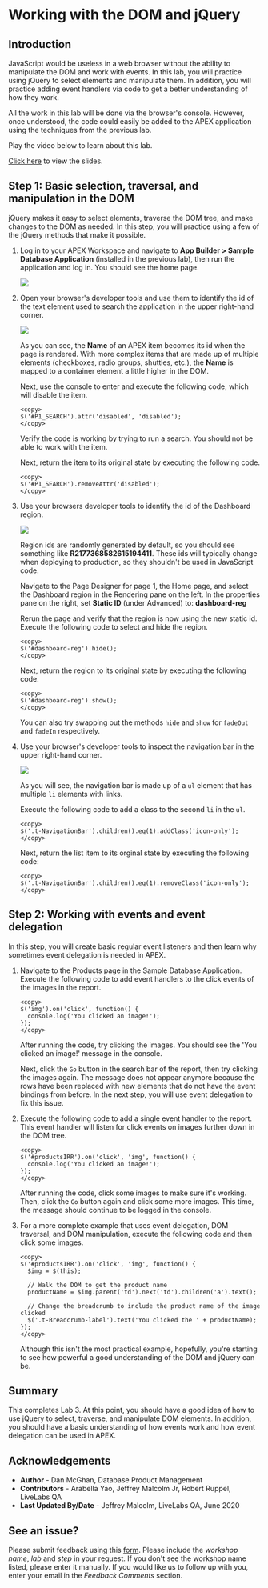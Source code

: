# Working with the DOM and jQuery

## Introduction

JavaScript would be useless in a web browser without the ability to manipulate the DOM and work with events. In this lab, you will practice using jQuery to select elements and manipulate them. In addition, you will practice adding event handlers via code to get a better understanding of how they work.

All the work in this lab will be done via the browser's console. However, once understood, the code could easily be added to the APEX application using the techniques from the previous lab.

Play the video below to learn about this lab.

[](youtube:uK7vCqfXxNs)

 <a href="https://www.slideshare.net/DanielMcGhan/module-3-working-with-the-dom-and-jquery" target="\_blank">Click here</a> to view the slides.

## **Step 1:** Basic selection, traversal, and manipulation in the DOM

jQuery makes it easy to select elements, traverse the DOM tree, and make changes to the DOM as needed. In this step, you will practice using a few of the jQuery methods that make it possible.

1.  Log in to your APEX Workspace and navigate to **App Builder > Sample Database Application** (installed in the previous lab), then run the application and log in. You should see the home page.

    ![](images/sample-database-app-home.png " ")

2.  Open your browser's developer tools and use them to identify the id of the text element used to search the application in the upper right-hand corner.

    ![](images/search-item.png)

    As you can see, the **Name** of an APEX item becomes its id when the page is rendered. With more complex items that are made up of multiple elements (checkboxes, radio groups, shuttles, etc.), the **Name** is mapped to a container element a little higher in the DOM.

    Next, use the console to enter and execute the following code, which will disable the item.

    ```
    <copy>
    $('#P1_SEARCH').attr('disabled', 'disabled');
    </copy>
    ```

    Verify the code is working by trying to run a search. You should not be able to work with the item.

    Next, return the item to its original state by executing the following code.

    ```
    <copy>
    $('#P1_SEARCH').removeAttr('disabled');
    </copy>
    ```

3.  Use your browsers developer tools to identify the id of the Dashboard region.

    ![](images/dashboard-region.png)

    Region ids are randomly generated by default, so you should see something like **R2177368582615194411**. These ids will typically change when deploying to production, so they shouldn't be used in JavaScript code.

    Navigate to the Page Designer for page 1, the Home page, and select the Dashboard region in the Rendering pane on the left. In the properties pane on the right, set **Static ID** (under Advanced) to: **dashboard-reg**

    Rerun the page and verify that the region is now using the new static id. Execute the following code to select and hide the region.

    ```
    <copy>
    $('#dashboard-reg').hide();
    </copy>
    ```

    Next, return the region to its original state by executing the following code.

    ```
    <copy>
    $('#dashboard-reg').show();
    </copy>
    ```

    You can also try swapping out the methods `hide` and `show` for `fadeOut` and `fadeIn` respectively.

4.  Use your browser's developer tools to inspect the navigation bar in the upper right-hand corner.

    ![](images/navigation-bar.png)

    As you will see, the navigation bar is made up of a `ul` element that has multiple `li` elements with links.

    Execute the following code to add a class to the second `li` in the `ul`.

    ```
    <copy>
    $('.t-NavigationBar').children().eq(1).addClass('icon-only');
    </copy>
    ```

    Next, return the list item to its orginal state by executing the following code:

    ```
    <copy>
    $('.t-NavigationBar').children().eq(1).removeClass('icon-only');
    </copy>
    ```

## **Step 2:** Working with events and event delegation

In this step, you will create basic regular event listeners and then learn why sometimes event delegation is needed in APEX.

1.  Navigate to the Products page in the Sample Database Application. Execute the following code to add event handlers to the click events of the images in the report.

    ```
    <copy>
    $('img').on('click', function() {
      console.log('You clicked an image!');
    });
    </copy>
    ```

    After running the code, try clicking the images. You should see the 'You clicked an image!' message in the console.

    Next, click the `Go` button in the search bar of the report, then try clicking the images again. The message does not appear anymore because the rows have been replaced with new elements that do not have the event bindings from before. In the next step, you will use event delegation to fix this issue.

2.  Execute the following code to add a single event handler to the report. This event handler will listen for click events on images further down in the DOM tree.

    ```
    <copy>
    $('#productsIRR').on('click', 'img', function() {
      console.log('You clicked an image!');
    });
    </copy>
    ```

    After running the code, click some images to make sure it's working. Then, click the `Go` button again and click some more images. This time, the message should continue to be logged in the console.

3.  For a more complete example that uses event delegation, DOM traversal, and DOM manipulation, execute the following code and then click some images.

    ```
    <copy>
    $('#productsIRR').on('click', 'img', function() {
      $img = $(this);

      // Walk the DOM to get the product name
      productName = $img.parent('td').next('td').children('a').text();

      // Change the breadcrumb to include the product name of the image clicked
      $('.t-Breadcrumb-label').text('You clicked the ' + productName);
    });
    </copy>
    ```

    Although this isn't the most practical example, hopefully, you're starting to see how powerful a good understanding of the DOM and jQuery can be.

## **Summary**

This completes Lab 3. At this point, you should have a good idea of how to use jQuery to select, traverse, and manipulate DOM elements. In addition, you should have a basic understanding of how events work and how event delegation can be used in APEX.

## **Acknowledgements**
 - **Author** -  Dan McGhan, Database Product Management
 - **Contributors** - Arabella Yao, Jeffrey Malcolm Jr, Robert Ruppel, LiveLabs QA
 - **Last Updated By/Date** - Jeffrey Malcolm, LiveLabs QA, June 2020

## See an issue?
Please submit feedback using this [form](https://apexapps.oracle.com/pls/apex/f?p=133:1:::::P1_FEEDBACK:1). Please include the *workshop name*, *lab* and *step* in your request.  If you don't see the workshop name listed, please enter it manually. If you would like us to follow up with you, enter your email in the *Feedback Comments* section.
